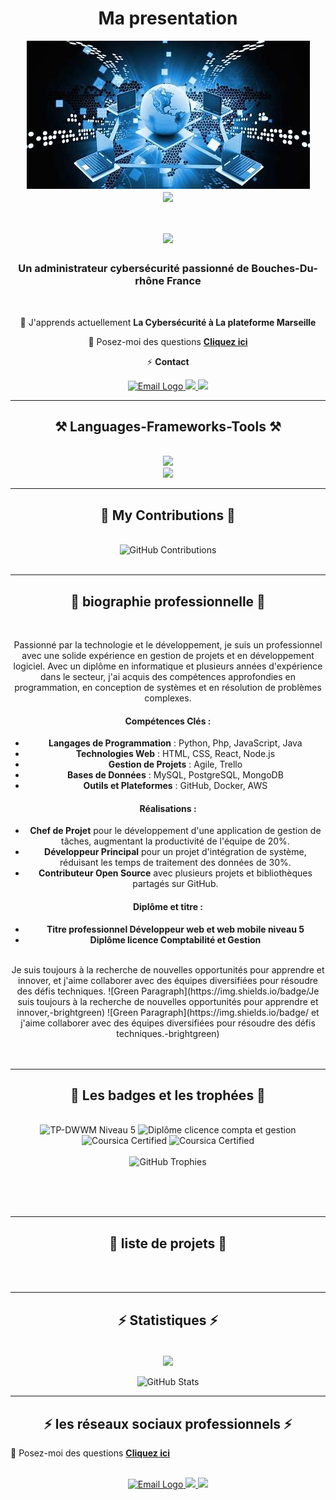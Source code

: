 <h1 align="center">Ma presentation</h1> 
<div align="center" >
    <img src="images/admin-reseau.jpg" alt="Administrateur Systèmes et Réseaux"> 
</div>
<div align="center" >
    <img align="center" src="https://visitor-badge.laobi.icu/badge?page_id=mohammed-zelmati.presentation" />
</div>

<h1 align="center">
    <img src="https://readme-typing-svg.herokuapp.com/?font=Righteous&size=30&center=true&vCenter=true&width=900&height=70&duration=4000&lines=Salut!+👋;+Je+suis+Mohammed+ZELMATI+!;+🔭+Espérant+administrateur+système+et+réseaux;" />
</h1>
<h3 align="center">Un administrateur cybersécurité passionné  de Bouches-Du-rhône France</h3>
<br/>
<div align="center">
 
 🌱 J'apprends actuellement **La Cybersécurité à La plateforme Marseille**

💬 Posez-moi des questions  **[Cliquez ici](https://github.com/mohammed-zelmati/presentation/issues)**

⚡  **Contact**
 </div>
 
<div align="center">
  <a href="mailto:mohammed.zelmati@laplateforme.io">
    <img src="https://img.shields.io/badge/Gmail-333333?style=for-the-badge&logo=gmail&logoColor=red" alt="Email Logo" />
  </a>
  <a href="https://www.linkedin.com/in/mohammed-zelmati-5a3283340/" target="_blank">
    <img src="https://img.shields.io/badge/LinkedIn-0077B5?style=for-the-badge&logo=linkedin&logoColor=white" target="_blank" />
  </a>
  <a href="https://mohammed-zelmati.github.io/" target="_blank">
     <img src="https://img.shields.io/badge/Portfolio-FF5722?style=for-the-badge&logo=todoist&logoColor=white" target="_blank" /> 
  </a>
</div>
 <hr/>
<h2 align="center">⚒️ Languages-Frameworks-Tools ⚒️</h2>
<br/>
<div align="center" background="white">
    <img src="https://skillicons.dev/icons?i=css,html,bootstrap,vscode,figma,git,github,debian" /><br>
    <img src="https://skillicons.dev/icons?i=python,javascript,php,mysql,bash,c#,java" />
</div>
<hr/>
<div align="center">
  <h2>🐍 My Contributions 🐍</h2>
  <br>
    <div align="center">
      <img alt="GitHub Contributions" src="https://ghchart.rshah.org/mohammed-zelmati" />
    </div>
  <br/>
</div>
<hr/>
<div align="center">
  <h2>🐍 biographie professionnelle 🐍</h2>
  <br>

Passionné par la technologie et le développement, je suis un professionnel avec une solide expérience en gestion de projets et en développement logiciel. Avec un diplôme en informatique et plusieurs années d'expérience dans le secteur, j'ai acquis des compétences approfondies en programmation, en conception de systèmes et en résolution de problèmes complexes.

#### Compétences Clés :
- **Langages de Programmation** : Python, Php, JavaScript, Java 
- **Technologies Web** : HTML, CSS, React, Node.js
- **Gestion de Projets** : Agile, Trello
- **Bases de Données** : MySQL, PostgreSQL, MongoDB
- **Outils et Plateformes** : GitHub, Docker, AWS

#### Réalisations :
- **Chef de Projet** pour le développement d'une application de gestion de tâches, augmentant la productivité de l'équipe de 20%.
- **Développeur Principal** pour un projet d'intégration de système, réduisant les temps de traitement des données de 30%.
- **Contributeur Open Source** avec plusieurs projets et bibliothèques partagés sur GitHub.

#### Diplôme et titre  :
- **Titre professionnel Développeur web et web mobile niveau 5**
- **Diplôme licence Comptabilité et Gestion**
 <br>
Je suis toujours à la recherche de nouvelles opportunités pour apprendre et innover, et j'aime collaborer avec des équipes diversifiées pour résoudre des défis techniques.
![Green Paragraph](https://img.shields.io/badge/Je suis toujours à la recherche de nouvelles opportunités pour apprendre et innover,-brightgreen)
![Green Paragraph](https://img.shields.io/badge/ et j'aime collaborer avec des équipes diversifiées pour résoudre des défis techniques.-brightgreen)
  <br/><br/><br/>
</div>
<hr/>
<div align="center">
  <h2>🐍 Les badges et les trophées 🐍</h2>
  <br>
<div align="center">
  <!-- Titre pro dwwm  -->
  <img src="https://img.shields.io/badge/DWWM-Titre Professionnel-blue" alt="TP-DWWM Niveau 5 " />

  <!-- Diplôme licence comptabilité et gestion -->
  <img src="https://img.shields.io/badge/Licence Comptabilité et gestion-Diplôme-brightgreen" alt="Diplôme clicence compta et gestion" />
 <br>
  <!-- Certification Faire preuve de prudence : gestion des risques de sécurité Coursica -->
  <img src="https://img.shields.io/badge/gestion des risques de sécurité%20Coursica-Certified-yellow" alt="Coursica Certified" />
 
  <!-- Certification Fondamentaux de la cybersécurité Coursica -->
  <img src="https://img.shields.io/badge/Fondamentaux de la cybersécurité%20Coursica-Certified-pink" alt="Coursica Certified" />
<br><br>
  <!-- GitHub Trophy -->
  <img src="https://github-profile-trophy.vercel.app/?username=mohammed-zelmati" alt="GitHub Trophies" />
</div>

  <br/><br/><br/>
</div>
<hr/>
<div align="center">
  <h2>🐍 liste de projets 🐍</h2>
  <br> 
</div>
<br/>
<hr/>
<h2 align="center">⚡ Statistiques ⚡</h2>
<br>
<div align="center">
    <img align="center" src="https://visitor-badge.laobi.icu/badge?page_id=mohammed-zelmati.presentation"/> 
</div>
<br>
<div align="center" >
    <img alt="GitHub Stats" src="https://github-readme-stats.vercel.app/api?username=mohammed-zelmati&show_icons=true&theme=radical" />
</div>

<hr/>
<h2 align="center">⚡ les réseaux sociaux professionnels ⚡</h2> 

💬 Posez-moi des questions  **[Cliquez ici](https://github.com/mohammed-zelmati/presentation/issues)**

 </div>
 <br>
<div align="center">
  <a href="mailto:mohammed.zelmati@laplateforme.io">
    <img src="https://img.shields.io/badge/Gmail-333333?style=for-the-badge&logo=gmail&logoColor=red" alt="Email Logo" />
  </a>
  <a href="https://www.linkedin.com/in/mohammed-zelmati-5a3283340/" target="_blank">
    <img src="https://img.shields.io/badge/LinkedIn-0077B5?style=for-the-badge&logo=linkedin&logoColor=white" target="_blank" />
  </a>
  <a href="https://mohammed-zelmati.github.io/" target="_blank">
     <img src="https://img.shields.io/badge/Portfolio-FF5722?style=for-the-badge&logo=todoist&logoColor=white" target="_blank" /> 
  </a>
</div>
